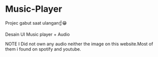 # Music-Player
Projec gabut saat ulangan☝️😁

Desain UI Music player + Audio

NOTE
I Did not own any audio neither the image on this website.Most of them i found on spotify and youtube.
